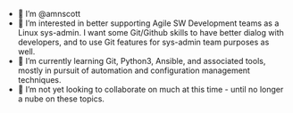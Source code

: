 - 👋 I’m @amnscott
- 👀 I’m interested in better supporting Agile SW Development teams as a Linux sys-admin. I want some Git/Github skills to have better dialog with developers, and to use Git features for sys-admin team purposes as well.
- 🌱 I’m currently learning Git, Python3, Ansible, and associated tools, mostly in pursuit of automation and configuration management techniques.
- 💞️ I’m not yet looking to collaborate on much at this time - until no longer a nube on these topics.

<!---
amnscott/amnscott is a ✨ special ✨ repository because its `README.md` (this file) appears on your GitHub profile.
You can click the Preview link to take a look at your changes.
--->
